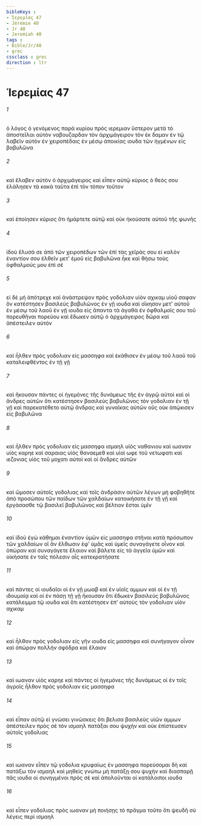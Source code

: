 ```yaml
---
bibleKeys : 
- Ἱερεμίας 47
- Jérémie 40
- Jr 40
- Jeremiah 40
tags : 
- Bible/Jr/40
- grec
cssclass : grec
direction : ltr
---
```


# Ἱερεμίας 47

###### 1
ὁ λόγος ὁ γενόμενος παρὰ κυρίου πρὸς ιερεμιαν ὕστερον μετὰ τὸ ἀποστεῖλαι αὐτὸν ναβουζαρδαν τὸν ἀρχιμάγειρον τὸν ἐκ δαμαν ἐν τῷ λαβεῖν αὐτὸν ἐν χειροπέδαις ἐν μέσῳ ἀποικίας ιουδα τῶν ἠγμένων εἰς βαβυλῶνα
###### 2
καὶ ἔλαβεν αὐτὸν ὁ ἀρχιμάγειρος καὶ εἶπεν αὐτῷ κύριος ὁ θεός σου ἐλάλησεν τὰ κακὰ ταῦτα ἐπὶ τὸν τόπον τοῦτον
###### 3
καὶ ἐποίησεν κύριος ὅτι ἡμάρτετε αὐτῷ καὶ οὐκ ἠκούσατε αὐτοῦ τῆς φωνῆς
###### 4
ἰδοὺ ἔλυσά σε ἀπὸ τῶν χειροπέδων τῶν ἐπὶ τὰς χεῖράς σου εἰ καλὸν ἐναντίον σου ἐλθεῖν μετ' ἐμοῦ εἰς βαβυλῶνα ἧκε καὶ θήσω τοὺς ὀφθαλμούς μου ἐπὶ σέ
###### 5
εἰ δὲ μή ἀπότρεχε καὶ ἀνάστρεψον πρὸς γοδολιαν υἱὸν αχικαμ υἱοῦ σαφαν ὃν κατέστησεν βασιλεὺς βαβυλῶνος ἐν γῇ ιουδα καὶ οἴκησον μετ' αὐτοῦ ἐν μέσῳ τοῦ λαοῦ ἐν γῇ ιουδα εἰς ἅπαντα τὰ ἀγαθὰ ἐν ὀφθαλμοῖς σου τοῦ πορευθῆναι πορεύου καὶ ἔδωκεν αὐτῷ ὁ ἀρχιμάγειρος δῶρα καὶ ἀπέστειλεν αὐτόν
###### 6
καὶ ἦλθεν πρὸς γοδολιαν εἰς μασσηφα καὶ ἐκάθισεν ἐν μέσῳ τοῦ λαοῦ τοῦ καταλειφθέντος ἐν τῇ γῇ
###### 7
καὶ ἤκουσαν πάντες οἱ ἡγεμόνες τῆς δυνάμεως τῆς ἐν ἀγρῷ αὐτοὶ καὶ οἱ ἄνδρες αὐτῶν ὅτι κατέστησεν βασιλεὺς βαβυλῶνος τὸν γοδολιαν ἐν τῇ γῇ καὶ παρεκατέθετο αὐτῷ ἄνδρας καὶ γυναῖκας αὐτῶν οὓς οὐκ ἀπῴκισεν εἰς βαβυλῶνα
###### 8
καὶ ἦλθεν πρὸς γοδολιαν εἰς μασσηφα ισμαηλ υἱὸς ναθανιου καὶ ιωαναν υἱὸς καρηε καὶ σαραιας υἱὸς θαναεμεθ καὶ υἱοὶ ωφε τοῦ νετωφατι καὶ ιεζονιας υἱὸς τοῦ μοχατι αὐτοὶ καὶ οἱ ἄνδρες αὐτῶν
###### 9
καὶ ὤμοσεν αὐτοῖς γοδολιας καὶ τοῖς ἀνδράσιν αὐτῶν λέγων μὴ φοβηθῆτε ἀπὸ προσώπου τῶν παίδων τῶν χαλδαίων κατοικήσατε ἐν τῇ γῇ καὶ ἐργάσασθε τῷ βασιλεῖ βαβυλῶνος καὶ βέλτιον ἔσται ὑμῖν
###### 10
καὶ ἰδοὺ ἐγὼ κάθημαι ἐναντίον ὑμῶν εἰς μασσηφα στῆναι κατὰ πρόσωπον τῶν χαλδαίων οἳ ἂν ἔλθωσιν ἐφ' ὑμᾶς καὶ ὑμεῖς συναγάγετε οἶνον καὶ ὀπώραν καὶ συναγάγετε ἔλαιον καὶ βάλετε εἰς τὰ ἀγγεῖα ὑμῶν καὶ οἰκήσατε ἐν ταῖς πόλεσιν αἷς κατεκρατήσατε
###### 11
καὶ πάντες οἱ ιουδαῖοι οἱ ἐν γῇ μωαβ καὶ ἐν υἱοῖς αμμων καὶ οἱ ἐν τῇ ιδουμαίᾳ καὶ οἱ ἐν πάσῃ τῇ γῇ ἤκουσαν ὅτι ἔδωκεν βασιλεὺς βαβυλῶνος κατάλειμμα τῷ ιουδα καὶ ὅτι κατέστησεν ἐπ' αὐτοὺς τὸν γοδολιαν υἱὸν αχικαμ
###### 12
καὶ ἦλθον πρὸς γοδολιαν εἰς γῆν ιουδα εἰς μασσηφα καὶ συνήγαγον οἶνον καὶ ὀπώραν πολλὴν σφόδρα καὶ ἔλαιον
###### 13
καὶ ιωαναν υἱὸς καρηε καὶ πάντες οἱ ἡγεμόνες τῆς δυνάμεως οἱ ἐν τοῖς ἀγροῖς ἦλθον πρὸς γοδολιαν εἰς μασσηφα
###### 14
καὶ εἶπαν αὐτῷ εἰ γνώσει γινώσκεις ὅτι βελισα βασιλεὺς υἱῶν αμμων ἀπέστειλεν πρὸς σὲ τὸν ισμαηλ πατάξαι σου ψυχήν καὶ οὐκ ἐπίστευσεν αὐτοῖς γοδολιας
###### 15
καὶ ιωαναν εἶπεν τῷ γοδολια κρυφαίως ἐν μασσηφα πορεύσομαι δὴ καὶ πατάξω τὸν ισμαηλ καὶ μηθεὶς γνώτω μὴ πατάξῃ σου ψυχὴν καὶ διασπαρῇ πᾶς ιουδα οἱ συνηγμένοι πρὸς σὲ καὶ ἀπολοῦνται οἱ κατάλοιποι ιουδα
###### 16
καὶ εἶπεν γοδολιας πρὸς ιωαναν μὴ ποιήσῃς τὸ πρᾶγμα τοῦτο ὅτι ψευδῆ σὺ λέγεις περὶ ισμαηλ
